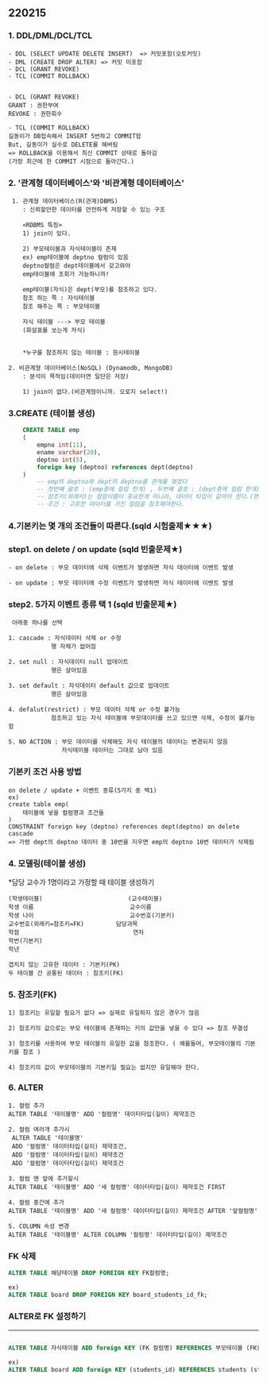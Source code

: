 ## 220215

### 1. DDL/DML/DCL/TCL
    - DDL (SELECT UPDATE DELETE INSERT)  => 커밋포함(오토커밋)
    - DML (CREATE DROP ALTER) => 커밋 미포함
    - DCL (GRANT REVOKE)
    - TCL (COMMIT ROLLBACK) 
     

    - DCL (GRANT REVOKE)
    GRANT : 권한부여
    REVOKE : 권한회수

    - TCL (COMMIT ROLLBACK) 
    길동이가 DB접속해서 INSERT 5번하고 COMMIT함
    But, 길동이가 실수로 DELETE를 해버림
    => ROLLBACK을 이용해서 최신 COMMIT 상태로 돌아감
    (가장 최근에 한 COMMIT 시점으로 돌아간다.)
    

### 2. '관계형 데이터베이스'와 '비관계형 데이터베이스'

     1. 관계형 데이터베이스(R(관계)DBMS)
        : 신뢰할만한 데이터를 안전하게 저장할 수 있는 구조
        
        <RDBMS 특징>
        1) join이 있다.

        2) 부모테이블과 자식테이블이 존재
        ex) emp테이블에 deptno 컬럼이 있음
        deptno컬럼은 dept테이블에서 갖고와야 
        emp테이블에 조회가 가능하니까!

        emp테이블(자식)은 dept(부모)를 참조하고 있다.
        참조 하는 쪽 : 자식테이블 
        참조 해주는 쪽 : 부모테이블

        자식 테이블 ---> 부모 테이블
        (화살표를 쏘는게 자식)
       

        *누구를 참조하지 않는 테이블 : 원시테이블

    2. 비관계형 데이터베이스(NoSQL) (Dynamodb, MongoDB)
        : 분석이 목적임(데이터면 일단은 저장)

        1) join이 없다.(비관계형이니까. 오로지 select!) 


### 3.CREATE (테이블 생성)
```sql    
    CREATE TABLE emp
    (
        empno int(11),
        ename varchar(20),
        deptno int(5),
        foreign key (deptno) references dept(deptno)
    )
        -- emp의 deptno와 dept의 deptno를 관계를 맺겠다
        -- 첫번째 괄호 : (emp중에 컬럼 한개) , 두번째 괄호 : (dept중에 컬럼 한개)
        -- 참조키(외래키)는 컬럼이름이 중요한게 아니라, 데이터 타입이 같아야 한다.(편의상 두 테이블의 컬럼명을 같게 해준것임)
        -- 조건 : 고유한 데이터를 가진 컬럼을 참조해야한다.
```  

### 4.기본키는 몇 개의 조건들이 따른다.(sqld 시험출제★★★) 
### step1. on delete / on update (sqld 빈출문제★)
    - on delete : 부모 데이터에 삭제 이벤트가 발생하면 자식 데이터에 이벤트 발생 

    - on update : 부모 데이터에 수정 이벤트가 발생하면 자식 데이터에 이벤트 발생


### step2. 5가지 이벤트 종류 택 1 (sqld 빈출문제★)

     아래중 하나를 선택
     
    1. cascade : 자식데이터 삭제 or 수정 
                행 자체가 없어짐
                
    2. set null : 자식데이터 null 업데이트
                행은 살아있음

    3. set default : 자식데이터 default 값으로 업데이트
                행은 살아있음

    4. defalut(restrict) : 부모 데이터 삭제 or 수정 불가능
                참조하고 있는 자식 테이블에 부모데이터를 쓰고 있으면 삭제, 수정이 불가능함

    5. NO ACTION : 부모 데이터를 삭제해도 자식 테이블의 데이터는 변경되지 않음
                   자식테이블 데이터는 그대로 남아 있음 


### 기본키 조건 사용 방법
    on delete / update + 이벤트 종류(5가지 중 택1)
    ex)
    create table emp(
        테이블에 넣을 컬럼명과 조건들
    )
    CONSTRAINT foreign key (deptno) references dept(deptno) on delete cascade               
    => 가령 dept의 deptno 데이터 중 10번을 지우면 emp의 deptno 10번 데이터가 삭제됨


### 4. 모델링(테이블 생성)
*담당 교수가 1명이라고 가정할 때 테이블 생성하기 

    (학생테이블)                        (교수테이블)
    학생 이름                           교수이름
    학생 나이                           교수번호(기본키)
    교수번호(외래키=참조키=FK)         담당과목
    학점                                연차
    학번(기본키)
    학년

    겹치지 않는 고유한 데이터 : 기본키(PK)
    두 테이블 간 공통된 데이터 : 참조키(FK)


### 5. 참조키(FK)
    1) 참조키는 유일할 필요가 없다 => 실제로 유일하지 않은 경우가 많음

    2) 참조키의 값으로는 부모 테이블에 존재하는 키의 값만을 넣을 수 있다 => 참조 무결성

    3) 참조키를 사용하여 부모 테이블의 유일한 값을 참조한다. ( 예를들어, 부모테이블의 기본키를 참조 )

    4) 참조키의 값이 부모테이블의 기본키일 필요는 없지만 유일해야 한다.

### 6. ALTER
    1. 컬럼 추가
    ALTER TABLE '테이블명' ADD '컬럼명' 데이터타입(길이) 제약조건

    2. 컬럼 여러개 추가시
     ALTER TABLE '테이블명' 
     ADD '컬럼명' 데이터타입(길이) 제약조건,
     ADD '컬럼명' 데이터타입(길이) 제약조건
     ADD '컬럼명' 데이터타입(길이) 제약조건

    3. 컬럼 맨 앞에 추가할시
    ALTER TABLE '테이블명' ADD '새 컬럼명' 데이터타입(길이) 제약조건 FIRST

    4. 컬럼 중간에 추가
    ALTER TABLE '테이블명' ADD '새 컬럼명' 데이터타입(길이) 제약조건 AFTER '앞컬럼명'

    5. COLUMN 속성 변경
    ALTER TABLE '테이블명' ALTER COLUMN '컬럼명' 데이터타입(길이) 제약조건

### FK 삭제 
```sql
ALTER TABLE 해당테이블 DROP FOREIGN KEY FK컬럼명;

ex)
ALTER TABLE board DROP FOREIGN KEY board_students_id_fk;
```

### ALTER로 FK 설정하기
---
```sql

ALTER TABLE 자식테이블 ADD foreign KEY (FK 컬럼명) REFERENCES 부모테이블 (FK컬럼명) ON DELETE CASCADE;

ex)
ALTER TABLE board ADD foreign KEY (students_id) REFERENCES students (students_id) ON DELETE CASCADE;
```